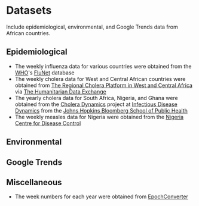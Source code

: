 # Datasets
Include epidemiological, environmental, and Google Trends data from African countries.

## Epidemiological
* The weekly influenza data for various countries were obtained from the [WHO](http://www.who.int/)'s [FluNet](http://apps.who.int/flumart/Default?ReportNo=12) database
* The weekly cholera data for West and Central African countries were obtained from [The Regional Cholera Platform in West and Central Africa](http://www.plateformecholera.info/index.php/wac-platform) via [The Humanitarian Data Exchange](https://data.humdata.org/organization/rcpwca?sort=metadata_modified+desc)
* The yearly cholera data for South Africa, Nigeria, and Ghana were obtained from the [Cholera Dynamics](http://www.iddynamics.jhsph.edu/projects/cholera-dynamics/data?iso=All&region=AFR&start=&end=) project at [Infectious Disease Dynamics](http://www.iddynamics.jhsph.edu/who-we-are) from the [Johns Hopkins Bloomberg School of Public Health](https://www.jhsph.edu/)
* The weekly measles data for Nigeria were obtained from the [Nigeria Centre for Disease Control](https://ncdc.gov.ng/data)

## Environmental

## Google Trends

## Miscellaneous
* The week numbers for each year were obtained from [EpochConverter](https://www.epochconverter.com/weeks/)
